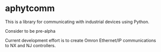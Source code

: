 # aphytcomm
This is a library for communicating with industrial devices using Python.

Consider to be pre-alpha

Current development effort is to create Omron Ethernet/IP communications to NX and NJ controllers.

